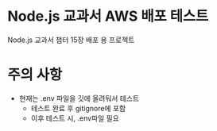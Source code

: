 # Node.js 교과서 AWS 배포 테스트
Node.js 교과서 챕터 15장 배포 용 프로젝트

# 주의 사항
- 현재는 .env 파일을 깃에 올려둬서 테스트
  - 테스트 완료 후 gitignore에 포함
  - 이후 테스트 시, .env파일 필요